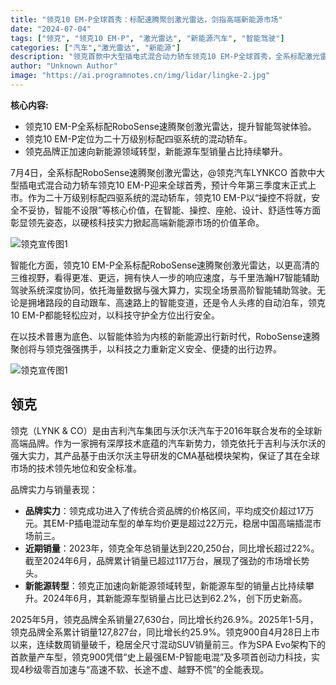 ```yaml
---
title: "领克10 EM-P全球首秀：标配速腾聚创激光雷达，剑指高端新能源市场"
date: "2024-07-04"
tags: ["领克", "领克10 EM-P", "激光雷达", "新能源汽车", "智能驾驶"]
categories: ["汽车","激光雷达", "新能源"]
description: "领克首款中大型插电式混合动力轿车领克10 EM-P全球首秀，全系标配激光雷达，预计第三季度末上市。"
author: "Unknown Author"
image: "https://ai.programnotes.cn/img/lidar/lingke-2.jpg"
---
```


**核心内容:**
- 领克10 EM-P全系标配RoboSense速腾聚创激光雷达，提升智能驾驶体验。
- 领克10 EM-P定位为二十万级别标配四驱系统的混动轿车。
- 领克品牌正加速向新能源领域转型，新能源车型销量占比持续攀升。

7月4日，全系标配RoboSense速腾聚创激光雷达，@领克汽车LYNKCO 首款中大型插电式混合动力轿车领克10 EM-P迎来全球首秀，预计今年第三季度末正式上市。作为二十万级别标配四驱系统的混动轿车，领克10 EM-P以“操控不将就，安全不妥协，智能不设限”等核心价值，在智能、操控、座舱、设计、舒适性等方面彰显领先姿态，以硬核科技实力掀起高端新能源市场的价值革命。

![领克宣传图1](https://ai.programnotes.cn/img/lidar/lingke-1.jpg)

智能化方面，领克10 EM-P全系标配RoboSense速腾聚创激光雷达，以更高清的三维视野，看得更准、更远，拥有快人一步的响应速度，与千里浩瀚H7智能辅助驾驶系统深度协同，依托海量数据与强大算力，实现全场景高阶智能辅助驾驶。无论是拥堵路段的自动跟车、高速路上的智能变道，还是令人头疼的自动泊车，领克10 EM-P都能轻松应对，以科技守护全方位出行安全。

在以技术普惠为底色、以智能体验为内核的新能源出行新时代，RoboSense速腾聚创将与领克强强携手，以科技之力重新定义安全、便捷的出行边界。

![领克宣传图1](https://ai.programnotes.cn/img/lidar/lingke-2.jpg)

## 领克

领克（LYNK & CO）是由吉利汽车集团与沃尔沃汽车于2016年联合发布的全球新高端品牌。作为一家拥有深厚技术底蕴的汽车新势力，领克依托于吉利与沃尔沃的强大实力，其产品基于由沃尔沃主导研发的CMA基础模块架构，保证了其在全球市场的技术领先地位和安全标准。

品牌实力与销量表现：
*   **品牌实力**：领克成功进入了传统合资品牌的价格区间，平均成交价超过17万元。其EM-P插电混动车型的单车均价更是超过22万元，稳居中国高端插混市场前三。
*   **近期销量**：2023年，领克全年总销量达到220,250台，同比增长超过22%。截至2024年6月，品牌累计销量已超过117万台，展现了强劲的市场增长势头。
*   **新能源转型**：领克正加速向新能源领域转型，新能源车型的销量占比持续攀升。2024年6月，其新能源车型销量占比已达到62.2%，创下历史新高。
  
2025年5月，领克品牌全系销量27,630台，同比增长约26.9%。2025年1-5月，领克品牌全系累计销量127,827台，同比增长约25.9%。领克900自4月28日上市以来，连续数周销量破千，稳居全尺寸混动SUV销量前三。作为SPA Evo架构下的首款量产车型，领克900凭借“史上最强EM-P智能电混”及多项首创动力科技，实现4秒级零百加速与“高速不软、长途不虚、越野不慌”的全能表现。